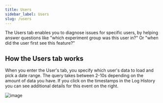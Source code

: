 ```yaml
---
title: Users
sidebar_label: Users
slug: /users
---
```


The Users tab enables you to diagnose issues for specific users, by helping answer questions like "which experiment group was this user in?" Or "when did the user first see this feature?"

## How the Users tab works 
When you enter the User's tab, you specify which user's data to load and pick a date range. The query takes between 2-10s depending on the amount of data you have. If you click on the timestamps in the Log History you can see additional details for this event on the right.

![image](https://github.com/statsig-io/docs/assets/31516123/1d5a2200-329d-4f70-a857-ac351d99e016)

